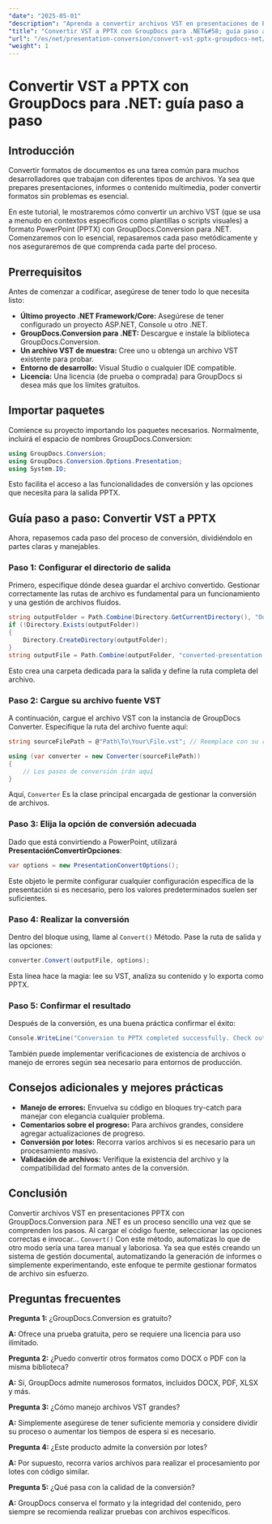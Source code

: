```yaml
---
"date": "2025-05-01"
"description": "Aprenda a convertir archivos VST en presentaciones de PowerPoint usando GroupDocs.Conversion para .NET con esta guía completa."
"title": "Convertir VST a PPTX con GroupDocs para .NET&#58; guía paso a paso"
"url": "/es/net/presentation-conversion/convert-vst-pptx-groupdocs-net/"
"weight": 1
---
```


# Convertir VST a PPTX con GroupDocs para .NET: guía paso a paso

## Introducción

Convertir formatos de documentos es una tarea común para muchos desarrolladores que trabajan con diferentes tipos de archivos. Ya sea que prepares presentaciones, informes o contenido multimedia, poder convertir formatos sin problemas es esencial.  

En este tutorial, le mostraremos cómo convertir un archivo VST (que se usa a menudo en contextos específicos como plantillas o scripts visuales) a formato PowerPoint (PPTX) con GroupDocs.Conversion para .NET. Comenzaremos con lo esencial, repasaremos cada paso metódicamente y nos aseguraremos de que comprenda cada parte del proceso.


## Prerrequisitos

Antes de comenzar a codificar, asegúrese de tener todo lo que necesita listo:

- **Último proyecto .NET Framework/Core:** Asegúrese de tener configurado un proyecto ASP.NET, Console u otro .NET.
- **GroupDocs.Conversion para .NET:** Descargue e instale la biblioteca GroupDocs.Conversion.
- **Un archivo VST de muestra:** Cree uno u obtenga un archivo VST existente para probar.
- **Entorno de desarrollo:** Visual Studio o cualquier IDE compatible.
- **Licencia:** Una licencia (de prueba o comprada) para GroupDocs si desea más que los límites gratuitos.


## Importar paquetes

Comience su proyecto importando los paquetes necesarios. Normalmente, incluirá el espacio de nombres GroupDocs.Conversion:

```csharp
using GroupDocs.Conversion;
using GroupDocs.Conversion.Options.Presentation;
using System.IO;
```

Esto facilita el acceso a las funcionalidades de conversión y las opciones que necesita para la salida PPTX.


## Guía paso a paso: Convertir VST a PPTX

Ahora, repasemos cada paso del proceso de conversión, dividiéndolo en partes claras y manejables.


### **Paso 1: Configurar el directorio de salida**

Primero, especifique dónde desea guardar el archivo convertido. Gestionar correctamente las rutas de archivo es fundamental para un funcionamiento y una gestión de archivos fluidos.

```csharp
string outputFolder = Path.Combine(Directory.GetCurrentDirectory(), "Output");
if (!Directory.Exists(outputFolder))
{
    Directory.CreateDirectory(outputFolder);
}
string outputFile = Path.Combine(outputFolder, "converted-presentation.pptx");
```

Esto crea una carpeta dedicada para la salida y define la ruta completa del archivo.


### **Paso 2: Cargue su archivo fuente VST**

A continuación, cargue el archivo VST con la instancia de GroupDocs Converter. Especifique la ruta del archivo fuente aquí:

```csharp
string sourceFilePath = @"Path\To\Your\File.vst"; // Reemplace con su ruta de archivo actual

using (var converter = new Converter(sourceFilePath))
{
    // Los pasos de conversión irán aquí
}
```

Aquí, `Converter` Es la clase principal encargada de gestionar la conversión de archivos.


### **Paso 3: Elija la opción de conversión adecuada**

Dado que está convirtiendo a PowerPoint, utilizará **PresentaciónConvertirOpciones**:

```csharp
var options = new PresentationConvertOptions();
```

Este objeto le permite configurar cualquier configuración específica de la presentación si es necesario, pero los valores predeterminados suelen ser suficientes.


### **Paso 4: Realizar la conversión**

Dentro del bloque using, llame al `Convert()` Método. Pase la ruta de salida y las opciones:

```csharp
converter.Convert(outputFile, options);
```

Esta línea hace la magia: lee su VST, analiza su contenido y lo exporta como PPTX.


### **Paso 5: Confirmar el resultado**

Después de la conversión, es una buena práctica confirmar el éxito:

```csharp
Console.WriteLine("Conversion to PPTX completed successfully. Check output in {0}", outputFolder);
```

También puede implementar verificaciones de existencia de archivos o manejo de errores según sea necesario para entornos de producción.


## Consejos adicionales y mejores prácticas

- **Manejo de errores:** Envuelva su código en bloques try-catch para manejar con elegancia cualquier problema.
- **Comentarios sobre el progreso:** Para archivos grandes, considere agregar actualizaciones de progreso.
- **Conversión por lotes:** Recorra varios archivos si es necesario para un procesamiento masivo.
- **Validación de archivos:** Verifique la existencia del archivo y la compatibilidad del formato antes de la conversión.


## Conclusión

Convertir archivos VST en presentaciones PPTX con GroupDocs.Conversion para .NET es un proceso sencillo una vez que se comprenden los pasos. Al cargar el código fuente, seleccionar las opciones correctas e invocar... `Convert()` Con este método, automatizas lo que de otro modo sería una tarea manual y laboriosa. Ya sea que estés creando un sistema de gestión documental, automatizando la generación de informes o simplemente experimentando, este enfoque te permite gestionar formatos de archivo sin esfuerzo.

## Preguntas frecuentes

**Pregunta 1:** ¿GroupDocs.Conversion es gratuito?  

**A:** Ofrece una prueba gratuita, pero se requiere una licencia para uso ilimitado.

**Pregunta 2:** ¿Puedo convertir otros formatos como DOCX o PDF con la misma biblioteca?  

**A:** Sí, GroupDocs admite numerosos formatos, incluidos DOCX, PDF, XLSX y más.

**Pregunta 3:** ¿Cómo manejo archivos VST grandes?  

**A:** Simplemente asegúrese de tener suficiente memoria y considere dividir su proceso o aumentar los tiempos de espera si es necesario.

**Pregunta 4:** ¿Este producto admite la conversión por lotes?  

**A:** Por supuesto, recorra varios archivos para realizar el procesamiento por lotes con código similar.

**Pregunta 5:** ¿Qué pasa con la calidad de la conversión?  

**A:** GroupDocs conserva el formato y la integridad del contenido, pero siempre se recomienda realizar pruebas con archivos específicos.